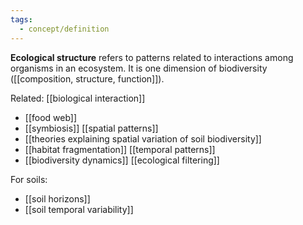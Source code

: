 ```yaml
---
tags:
  - concept/definition
---
```

**Ecological structure** refers to patterns related to interactions among organisms in an ecosystem. It is one dimension of biodiversity ([[composition, structure, function]]).

Related:
[[biological interaction]]
- [[food web]]
- [[symbiosis]]
[[spatial patterns]]
- [[theories explaining spatial variation of soil biodiversity]]
- [[habitat fragmentation]]
[[temporal patterns]]
- [[biodiversity dynamics]]
[[ecological filtering]]

For soils:
- [[soil horizons]]
- [[soil temporal variability]]